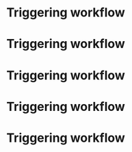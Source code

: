 # Triggering workflow
# Triggering workflow
# Triggering workflow
# Triggering workflow
# Triggering workflow
